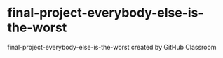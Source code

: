 # final-project-everybody-else-is-the-worst
final-project-everybody-else-is-the-worst created by GitHub Classroom
